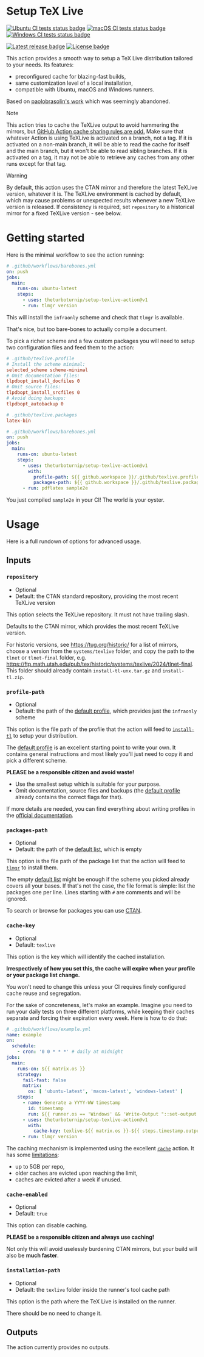 # Setup TeX Live

[![Ubuntu CI tests status badge][ubuntu-ci-shield]][ubuntu-ci-url]
[![macOS CI tests status badge][macos-ci-shield]][macos-ci-url]
[![Windows CI tests status badge][windows-ci-shield]][windows-ci-url]

[![Latest release badge][release-shield]][release-url]
[![License badge][license-shield]][license-url]

[ubuntu-ci-url]: https://github.com/theturboturnip/setup-texlive-action/actions/workflows/ubuntu-most-recent.yml "Ubuntu CI tests"
[macos-ci-url]: https://github.com/theturboturnip/setup-texlive-action/actions/workflows/macos-most-recent.yml "macOS CI tests"
[windows-ci-url]: https://github.com/theturboturnip/setup-texlive-action/actions/workflows/windows-most-recent.yml "Windows CI tests"

[ubuntu-ci-shield]: https://img.shields.io/github/actions/workflow/status/theturboturnip/setup-texlive-action/ubuntu-most-recent.yml?branch=main&label=Ubuntu&logo=ubuntu&logoColor=white
[macos-ci-shield]: https://img.shields.io/github/actions/workflow/status/theturboturnip/setup-texlive-action/macos-most-recent.yml?branch=main&label=macOS&logo=apple&logoColor=white
[windows-ci-shield]: https://img.shields.io/github/actions/workflow/status/theturboturnip/setup-texlive-action/windows-most-recent.yml?branch=main&label=Windows&logo=windows&logoColor=white

[release-url]: https://github.com/theturboturnip/setup-texlive-action/releases "Latest release"
[license-url]: https://github.com/theturboturnip/setup-texlive-action/blob/main/LICENSE "License"

[release-shield]: https://img.shields.io/github/v/release/theturboturnip/setup-texlive-action?display_name=tag&sort=semver
[license-shield]: https://img.shields.io/github/license/theturboturnip/setup-texlive-action

This action provides a smooth way to setup a TeX Live distribution tailored to your needs. Its features:

* preconfigured cache for blazing-fast builds,
* same customization level of a local installation,
* compatible with Ubuntu, macOS and Windows runners.

Based on [paolobrasolin's work](https://github.com/paolobrasolin/setup-texlive-action/tree/04ddc71e652c8a892d232b26d55fe8eb02551687) which was seemingly abandoned.

> [!NOTE]
> This action tries to cache the TeXLive output to avoid hammering the mirrors, but [GitHub Action cache sharing rules are odd.](https://docs.github.com/en/actions/reference/workflows-and-actions/dependency-caching#restrictions-for-accessing-a-cache)
> Make sure that whatever Action is using TeXLive is activated on a branch, not a tag.
> If it is activated on a non-main branch, it will be able to read the cache for itself and the main branch, but it won't be able to read sibling branches.
> If it is activated on a tag, it may not be able to retrieve any caches from any other runs except for that tag.

> [!WARNING]
> By default, this action uses the CTAN mirror and therefore the latest TeXLive version, whatever it is.
> The TeXLive environment is cached by default, which may cause problems or unexpected results whenever
> a new TeXLive version is released.
> If consistency is required, set `repository` to a historical mirror for a fixed TeXLive version - see below.

# Getting started

Here is the minimal workflow to see the action running:

```yaml
# .github/workflows/barebones.yml
on: push
jobs:
  main:
    runs-on: ubuntu-latest
    steps:
      - uses: theturboturnip/setup-texlive-action@v1
      - run: tlmgr version
```

This will install the `infraonly` scheme and check that `tlmgr` is available.

That's nice, but too bare-bones to actually compile a document.

To pick a richer scheme and a few custom packages you will need to setup two configuration files and feed them to the action:

```ini
# .github/texlive.profile
# Install the scheme minimal:
selected_scheme scheme-minimal
# Omit documentation files:
tlpdbopt_install_docfiles 0
# Omit source files:
tlpdbopt_install_srcfiles 0
# Avoid doing backups:
tlpdbopt_autobackup 0
```

```ini
# .github/texlive.packages
latex-bin
```

```yaml
# .github/workflows/barebones.yml
on: push
jobs:
  main:
    runs-on: ubuntu-latest
    steps:
      - uses: theturboturnip/setup-texlive-action@v1
        with:
          profile-path: ${{ github.workspace }}/.github/texlive.profile
          packages-path: ${{ github.workspace }}/.github/texlive.packages
      - run: pdflatex sample2e
```

You just compiled `sample2e` in your CI!
The world is your oyster.

# Usage

Here is a full rundown of options for advanced usage.

## Inputs

### `repository`

* Optional
* Default: the CTAN standard repository, providing the most recent TeXLive version

This option selects the TeXLive repository. It must not have trailing slash.

Defaults to the CTAN mirror, which provides the most recent TeXLive version.

For historic versions, see <https://tug.org/historic/> for a list of mirrors,
choose a version from the `systems/texlive` folder,
and copy the path to the `tlnet` or `tlnet-final` folder, e.g. <https://ftp.math.utah.edu/pub/tex/historic/systems/texlive/2024/tlnet-final>.
This folder should already contain `install-tl-unx.tar.gz` and `install-tl.zip`.

### `profile-path`

* Optional
* Default: the path of the [default profile][default-profile], which provides just the `infraonly` scheme

This option is the file path of the profile that the action will feed to [`install-tl`][install-tl-man] to setup your distribution.

The [default profile][default-profile] is an excellent starting point to write your own.
It contains general instructions and most likely you'll just need to copy it and pick a different scheme.

**PLEASE be a responsible citizen and avoid waste!**

* Use the smallest setup which is suitable for your purpose.
* Omit documentation, source files and backups (the [default profile][default-profile] already contains the correct flags for that).

If more details are needed, you can find everything about writing profiles in the [official documentation][install-tl-profiles-man].

[default-profile]: https://github.com/theturboturnip/setup-texlive-action/blob/main/texlive.profile
[install-tl-man]: https://www.tug.org/texlive/doc/install-tl.html
[install-tl-profiles-man]: https://www.tug.org/texlive/doc/install-tl.html#PROFILES

### `packages-path`

* Optional
* Default: the path of the [default list][default-packages], which is empty

This option is the file path of the package list that the action will feed to [`tlmgr`][tlmgr-man] to install them.

The empty [default list][default-packages] might be enough if the scheme you picked already covers all your bases.
If that's not the case, the file format is simple: list the packages one per line. Lines starting with `#` are comments and will be ignored.

To search or browse for packages you can use [CTAN][ctan].

[default-packages]: https://github.com/theturboturnip/setup-texlive-action/blob/main/texlive.packages
[tlmgr-man]: https://www.tug.org/texlive/doc/tlmgr.html
[ctan]: https://www.ctan.org/

### `cache-key`

* Optional
* Default: `texlive`

This option is the key which will identify the cached installation.

**Irrespectively of how you set this, the cache will expire when your profile or your package list change.**

You won't need to change this unless your CI requires finely configured cache reuse and segregation.

For the sake of concreteness, let's make an example.
Imagine you need to run your daily tests on three different platforms, while keeping their caches separate and forcing their expiration every week.
Here is how to do that:

```yaml
# .github/workflows/example.yml
name: example
on:
  schedule:
    - cron: '0 0 * * *' # daily at midnight
jobs:
  main:
    runs-on: ${{ matrix.os }}
    strategy:
      fail-fast: false
      matrix:
        os: [ 'ubuntu-latest', 'macos-latest', 'windows-latest' ]
    steps:
      - name: Generate a YYYY-WW timestamp
        id: timestamp
        run: ${{ runner.os == 'Windows' && 'Write-Output "::set-output name=yyyy-ww::$(Get-Date -UFormat %Y-%W)"' || 'echo "::set-output name=yyyy-ww::$(date +%Y-%W)"' }}
      - uses: theturboturnip/setup-texlive-action@v1
        with:
          cache-key: texlive-${{ matrix.os }}-${{ steps.timestamp.output.yyyy-ww }}
      - run: tlmgr version
```

The caching mechanism is implemented using the excellent [`cache`][cache-action] action. It has some [limitations][cache-action-limits]:

* up to 5GB per repo,
* older caches are evicted upon reaching the limit,
* caches are evicted after a week if unused.

[cache-action]: https://github.com/actions/cache
[cache-action-limits]: https://github.com/actions/cache#cache-limits

### `cache-enabled`

* Optional
* Default: `true`

This option can disable caching.

**PLEASE be a responsible citizen and always use caching!**

Not only this will avoid uselessly burdening CTAN mirrors, but your build will also be **much faster**.

### `installation-path`

* Optional
* Default: the `texlive` folder inside the runner's tool cache path

This option is the path where the TeX Live is installed on the runner.

There should be no need to change it.

## Outputs

The action currently provides no outputs.
